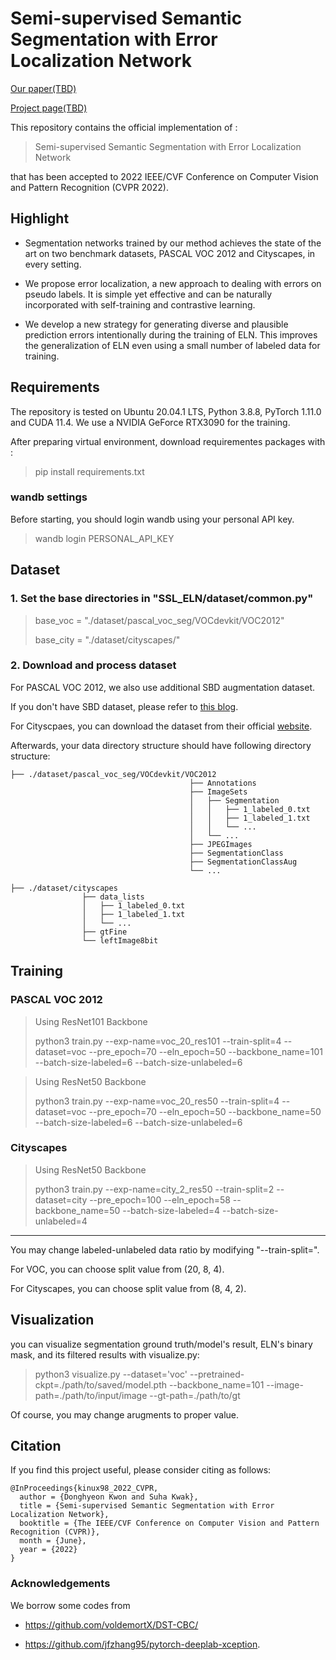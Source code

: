 # Semi-supervised Semantic Segmentation with Error Localization Network
[Our paper(TBD)](http://cvlab.postech.ac.kr/research/ELN/)

[Project page(TBD)](http://cvlab.postech.ac.kr/research/ELN/)

This repository contains the official implementation of : 
> Semi-supervised Semantic Segmentation with Error Localization Network

that has been accepted to 2022 IEEE/CVF Conference on Computer Vision and Pattern Recognition (CVPR 2022).

## Highlight
- Segmentation networks trained by our method achieves the state of the art on two benchmark datasets, PASCAL VOC 2012 and Cityscapes, in every setting.
  
- We propose error localization, a new approach to dealing with errors on pseudo labels. It is simple yet effective and can be naturally incorporated with self-training and contrastive learning. 
  
- We develop a new strategy for generating diverse and plausible prediction errors intentionally during the training of ELN. This improves the generalization of ELN even using a small number of labeled data for training.


## Requirements
The repository is tested on Ubuntu 20.04.1 LTS, Python 3.8.8, PyTorch 1.11.0 and CUDA 11.4. We use a NVIDIA GeForce RTX3090 for the training.

After preparing virtual environment, download requirementes packages with :

> pip install requirements.txt

### wandb settings

Before starting, you should login wandb using your personal API key.

>wandb login PERSONAL_API_KEY




## Dataset

### 1. Set the base directories in "SSL_ELN/dataset/common.py"
> base_voc = "./dataset/pascal_voc_seg/VOCdevkit/VOC2012"
>
> base_city = "./dataset/cityscapes/"

### 2. Download and process dataset
For PASCAL VOC 2012, we also use additional SBD augmentation dataset. 

If you don't have SBD dataset, please refer to [this blog](https://www.sun11.me/blog/2018/how-to-use-10582-trainaug-images-on-DeeplabV3-code/).

For Cityscpaes, you can download the dataset from their official [website](https://www.cityscapes-dataset.com).

Afterwards, your data directory structure should have following directory structure:

    ├── ./dataset/pascal_voc_seg/VOCdevkit/VOC2012                    
                                            ├── Annotations 
                                            ├── ImageSets
                                            │   ├── Segmentation
                                            │   │   ├── 1_labeled_0.txt
                                            │   │   ├── 1_labeled_1.txt
                                            │   │   └── ... 
                                            │   └── ... 
                                            ├── JPEGImages
                                            ├── SegmentationClass
                                            ├── SegmentationClassAug
                                            └── ...
    
    ├── ./dataset/cityscapes                     
                    ├── data_lists
                    │   ├── 1_labeled_0.txt
                    │   ├── 1_labeled_1.txt
                    │   └── ...  
                    ├── gtFine
                    └── leftImage8bit

## Training
### PASCAL VOC 2012

> Using ResNet101 Backbone
> 
> python3 train.py --exp-name=voc_20_res101 --train-split=4 --dataset=voc --pre_epoch=70 --eln_epoch=50 --backbone_name=101 --batch-size-labeled=6 --batch-size-unlabeled=6


> Using ResNet50 Backbone
> 
> python3 train.py --exp-name=voc_20_res50 --train-split=4 --dataset=voc --pre_epoch=70 --eln_epoch=50 --backbone_name=50 --batch-size-labeled=6 --batch-size-unlabeled=6

### Cityscapes

> Using ResNet50 Backbone
> 
> python3 train.py --exp-name=city_2_res50 --train-split=2 --dataset=city --pre_epoch=100 --eln_epoch=58 --backbone_name=50 --batch-size-labeled=4 --batch-size-unlabeled=4

---
You may change labeled-unlabeled data ratio by modifying "--train-split=".

For VOC, you can choose split value from (20, 8, 4).

For Cityscapes, you can choose split value from (8, 4, 2).

## Visualization
you can visualize segmentation ground truth/model's result, ELN's binary mask, and its filtered results with visualize.py:

> python3 visualize.py --dataset='voc' --pretrained-ckpt=./path/to/saved/model.pth --backbone_name=101 --image-path=./path/to/input/image --gt-path=./path/to/gt

Of course, you may change arugments to proper value.

## Citation
If you find this project useful, please consider citing as follows:
```
@InProceedings{kinux98_2022_CVPR,
  author = {Donghyeon Kwon and Suha Kwak},
  title = {Semi-supervised Semantic Segmentation with Error Localization Network},
  booktitle = {The IEEE/CVF Conference on Computer Vision and Pattern Recognition (CVPR)},
  month = {June},
  year = {2022}
}
```


### Acknowledgements

We borrow some codes from 

 - https://github.com/voldemortX/DST-CBC/

- https://github.com/jfzhang95/pytorch-deeplab-xception.

  